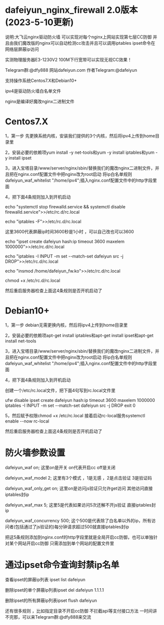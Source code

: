 # dafeiyun_nginx_firewall 2.0版本(2023-5-10更新)

说明:大飞云nginx驱动防火墙 可以实现对每个nginx上网站实现第七层CC防御 并且由我们魔改版的nginx可以自动检测cc攻击并且可以调用iptables ipset命令在网络层屏蔽ip访问

实测物理服务器E3-1230V2  100M下行宽带可以实现无视CC效果！

Telegram群:@dfy888   网站dafeiyun.com    作者Telegram:@dafeiyun 

支持操作系统Centos7.X和Debian10+

ipv4是驱动防火墙白名单文件

nginx是编译好魔改nginx二进制文件

# Centos7.X

1，第一步 先更换系统内核，安装我们提供的3个内核，然后将ipv4上传到home目录里

2，安装必要的依赖项yum install -y net-tools和yum -y install iptables和yum -y install ipset

3，进入宝塔目录/www/server/nginx/sbin/替换我们的魔改nginx二进制文件，并且把在nginx.conf配置文件中把nginx改为root启动 将ip白名单规则dafeiyun_waf_whitelist "/home/ipv4";插入nginx.conf配置文件中的http字段里面

4，把下面4条规则加入到开机启动

echo "systemctl stop firewalld.service && systemctl disable firewalld.service">>/etc/rc.d/rc.local

echo "iptables -F">>/etc/rc.d/rc.local

这里3600代表屏蔽ip时间3600秒是1小时  ，可以自己改也可以3600

echo "ipset create dafeiyun hash:ip timeout 3600 maxelem 1000000">>/etc/rc.d/rc.local

echo "iptables -I INPUT -m set --match-set dafeiyun src -j DROP">>/etc/rc.d/rc.local

echo "insmod /home/dafeiyun_fw.ko">>/etc/rc.d/rc.local

chmod +x /etc/rc.d/rc.local

然后重启服务器检查上面这4条规则是否开机启动了

# Debian10+

1，第一步 debian无需更换内核，然后将ipv4上传到home目录里

2，安装必要的依赖项apt-get install iptables和apt-get install ipset和apt-get install net-tools

3，进入宝塔目录/www/server/nginx/sbin/替换我们的魔改nginx二进制文件，并且把在nginx.conf配置文件中把nginx改为root启动 将ip白名单规则dafeiyun_waf_whitelist "/home/ipv4";插入nginx.conf配置文件中的http字段里面

4，把下面4条规则加入到开机启动

创建一个/etc/rc.local文件，把下面4句写到rc.local文件里

ufw disable
ipset create dafeiyun hash:ip timeout 3600 maxelem 1000000
iptables -I INPUT -m set --match-set dafeiyun src -j DROP
exit 0

5，然后赋予权限chmod +x /etc/rc.local   接着启动rc-local服务systemctl enable --now rc-local

然后重启服务器检查上面这4条规则是否开机启动了



# 防火墙参数设置

dafeiyun_waf on;   这里on是开关  on代表开启cc   off是关闭

dafeiyun_waf_model 2;  这里有3个模式 ，1是无感 ，2是点击验证 3是验证码

dafeiyun_waf_only_get on;  这里on是访问js验证只允许get访问  其他访问直接iptables封ip

dafeiyun_waf_max 5;  这里5是代表如果访问5次还解不开js验证 直接iptables封ip
  
dafeiyun_waf_concurrency 500; 这个500是代表除了白名单以外的ip，所有访问者(包括通过了js验证的)每分钟请求超过500就直接iptables封ip

把这5条规则添加到nginx.conf的http字段里就是全局开启cc防御，也可以单独针对某个网站开启cc防御 只需添加到单个网站的配置文件里

# 通过ipset命令查询封禁ip名单

查看ipset的屏蔽ip列表 ipset list dafeiyun

删除ipset的单个屏蔽ip列表ipset del dafeiyun 1.1.1.1

删除ipset的所有屏蔽ip列表ipset flush dafeiyun

还有很多规则 ，比如指定目录不开启cc防御 不拦截api等支付接口方法 一时间讲不完那，可以来Telegram群:@dfy888来交流 
